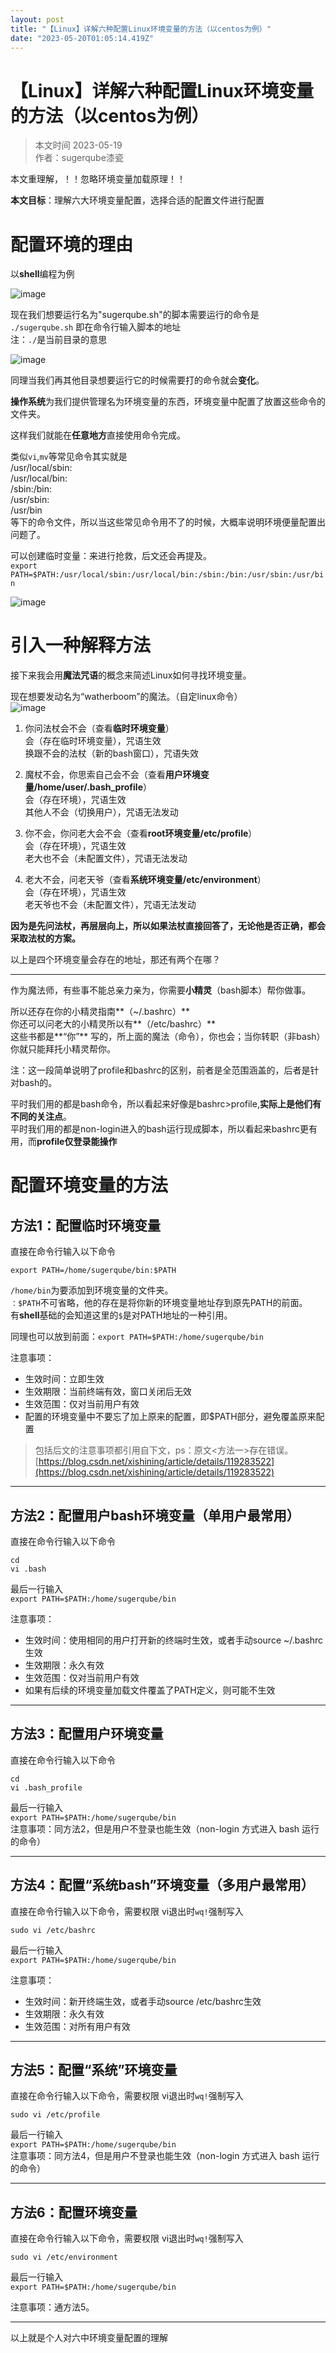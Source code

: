 ```yaml
---
layout: post
title: "【Linux】详解六种配置Linux环境变量的方法（以centos为例）"
date: "2023-05-20T01:05:14.419Z"
---
```

【Linux】详解六种配置Linux环境变量的方法（以centos为例）
====================================

> 本文时间 2023-05-19  
> 作者：sugerqube漆瓷

本文重理解，！！忽略环境变量加载原理！！

**本文目标**：理解六大环境变量配置，选择合适的配置文件进行配置

配置环境的理由
=======

以**shell**编程为例

![image](https://img2023.cnblogs.com/blog/2924373/202305/2924373-20230519140445750-1269720675.png)

现在我们想要运行名为"sugerqube.sh"的脚本需要运行的命令是  
`./sugerqube.sh` 即在命令行输入脚本的地址  
注：`./`是当前目录的意思

![image](https://img2023.cnblogs.com/blog/2924373/202305/2924373-20230519141010526-178100917.png)

同理当我们再其他目录想要运行它的时候需要打的命令就会**变化**。

**操作系统**为我们提供管理名为环境变量的东西，环境变量中配置了放置这些命令的文件夹。

这样我们就能在**任意地方**直接使用命令完成。

类似`vi`,`mv`等常见命令其实就是  
/usr/local/sbin:  
/usr/local/bin:  
/sbin:/bin:  
/usr/sbin:  
/usr/bin  
等下的命令文件，所以当这些常见命令用不了的时候，大概率说明环境便量配置出问题了。

可以创建临时变量：来进行抢救，后文还会再提及。  
`export PATH=$PATH:/usr/local/sbin:/usr/local/bin:/sbin:/bin:/usr/sbin:/usr/bin`

![image](https://img2023.cnblogs.com/blog/2924373/202305/2924373-20230519141625176-2061899678.png)

引入一种解释方法
========

接下来我会用**魔法咒语**的概念来简述Linux如何寻找环境变量。

现在想要发动名为“watherboom”的魔法。（自定linux命令）  
![image](https://img2023.cnblogs.com/blog/2924373/202305/2924373-20230519144716829-1965236053.png)

1.  你问法杖会不会（查看**临时环境变量**）  
    会（存在临时环境变量），咒语生效  
    换跟不会的法杖（新的bash窗口），咒语失效
    
2.  魔杖不会，你思索自己会不会（查看**用户环境变量/home/user/.bash\_profile**）  
    会（存在环境），咒语生效  
    其他人不会（切换用户），咒语无法发动
    
3.  你不会，你问老大会不会（查看**root环境变量/etc/profile**）  
    会（存在环境），咒语生效  
    老大也不会（未配置文件），咒语无法发动
    
4.  老大不会，问老天爷（查看**系统环境变量/etc/environment**）  
    会（存在环境），咒语生效  
    老天爷也不会（未配置文件），咒语无法发动
    

**因为是先问法杖，再层层向上，所以如果法杖直接回答了，无论他是否正确，都会采取法杖的方案。**

以上是四个环境变量会存在的地址，那还有两个在哪？

* * *

作为魔法师，有些事不能总亲力亲为，你需要**小精灵**（bash脚本）帮你做事。

所以还存在你的小精灵指南**（~/.bashrc）**  
你还可以问老大的小精灵所以有**（/etc/bashrc）**  
这些书都是**“你”** 写的，所上面的魔法（命令），你也会；当你转职（非bash）你就只能拜托小精灵帮你。

注：这一段简单说明了profile和bashrc的区别，前者是全范围涵盖的，后者是针对bash的。

平时我们用的都是bash命令，所以看起来好像是bashrc>profile,**实际上是他们有不同的关注点**。  
平时我们用的都是non-login进入的bash运行现成脚本，所以看起来bashrc更有用，而**profile仅登录能操作**

配置环境变量的方法
=========

方法1：配置临时环境变量
------------

直接在命令行输入以下命令

    export PATH=/home/sugerqube/bin:$PATH
    

`/home/bin`为要添加到环境变量的文件夹。  
`：$PATH`不可省略，他的存在是将你新的环境变量地址存到原先PATH的前面。  
有**shell**基础的会知道这里的`$`是对PATH地址的一种引用。

同理也可以放到前面：`export PATH=$PATH:/home/sugerqube/bin`

注意事项：

*   生效时间：立即生效
*   生效期限：当前终端有效，窗口关闭后无效
*   生效范围：仅对当前用户有效
*   配置的环境变量中不要忘了加上原来的配置，即$PATH部分，避免覆盖原来配置

> 包括后文的注意事项都引用自下文，ps：原文<方法一>存在错误。  
> [https://blog.csdn.net/xishining/article/details/119283522](https://blog.csdn.net/xishining/article/details/119283522)

* * *

  
  

方法2：配置用户bash环境变量（单用户最常用）
------------------------

直接在命令行输入以下命令

    cd
    vi .bash
    

最后一行输入  
`export PATH=$PATH:/home/sugerqube/bin`

注意事项：

*   生效时间：使用相同的用户打开新的终端时生效，或者手动source ~/.bashrc生效
*   生效期限：永久有效
*   生效范围：仅对当前用户有效
*   如果有后续的环境变量加载文件覆盖了PATH定义，则可能不生效

* * *

  
  

方法3：配置用户环境变量
------------

直接在命令行输入以下命令

    cd
    vi .bash_profile
    

最后一行输入  
`export PATH=$PATH:/home/sugerqube/bin`  
注意事项：同方法2，但是用户不登录也能生效（non-login 方式进入 bash 运行的命令）

* * *

  
  

方法4：配置“系统bash”环境变量（多用户最常用）
--------------------------

直接在命令行输入以下命令，需要权限 vi退出时`wq!`强制写入

    sudo vi /etc/bashrc
    

最后一行输入  
`export PATH=$PATH:/home/sugerqube/bin`

注意事项：

*   生效时间：新开终端生效，或者手动source /etc/bashrc生效
*   生效期限：永久有效
*   生效范围：对所有用户有效

* * *

  
  

方法5：配置“系统”环境变量
--------------

直接在命令行输入以下命令，需要权限 vi退出时`wq!`强制写入

    sudo vi /etc/profile
    

最后一行输入  
`export PATH=$PATH:/home/sugerqube/bin`  
注意事项：同方法4，但是用户不登录也能生效（non-login 方式进入 bash 运行的命令）

* * *

  
  

方法6：配置环境变量
----------

直接在命令行输入以下命令，需要权限 vi退出时`wq!`强制写入

    sudo vi /etc/environment
    

最后一行输入  
`export PATH=$PATH:/home/sugerqube/bin`

注意事项：通方法5。

* * *

  
  

以上就是个人对六中环境变量配置的理解